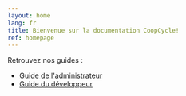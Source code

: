 ```yaml
---
layout: home
lang: fr
title: Bienvenue sur la documentation CoopCycle!
ref: homepage
---
```


Retrouvez nos guides :

- [Guide de l'administrateur](/fr/administrateur)
- [Guide du développeur](/fr/developpeur)
